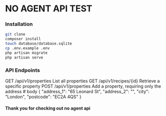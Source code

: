 # NO AGENT API TEST


### Installation
``` bash
git clone
composer install
touch database/database.sqlite
cp .env.example .env
php artisan migrate
php artisan serve
```

### API Endpoints
GET            /api/v1/properties                 List all properties
GET            /api/v1/recipes/{id}               Retrieve a specific property
POST           /api/v1/properties                 Add a property, requiring only the address # body {
    "address_1": "65 Leonard St",
    "address_2": "",
    "city": "London",
    "postcode": "EC2A 4QS"
}


#### Thank you for checking out no agent api
